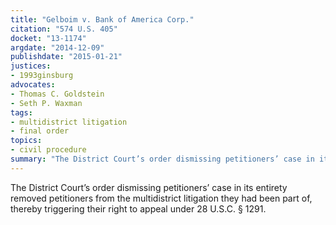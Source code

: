 ```yaml
---
title: "Gelboim v. Bank of America Corp."
citation: "574 U.S. 405"
docket: "13-1174"
argdate: "2014-12-09"
publishdate: "2015-01-21"
justices:
- 1993ginsburg
advocates:
- Thomas C. Goldstein
- Seth P. Waxman
tags:
- multidistrict litigation
- final order
topics:
- civil procedure
summary: "The District Court’s order dismissing petitioners’ case in its entirety removed petitioners from the multidistrict litigation they had been part of, thereby triggering their right to appeal under 28 U.S.C. § 1291."
---
```

The District Court’s order dismissing petitioners’ case in its entirety removed petitioners from the multidistrict litigation they had been part of, thereby triggering their right to appeal under 28 U.S.C. § 1291.

